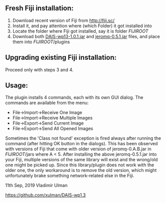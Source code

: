 Fresh Fiji installation:
------------------------
1) Download recent version of Fiji from http://fiji.sc/
2) Install it, and pay attention where (which Folder) it got installed into
3) Locate the folder where Fiji got installed, say it is folder *FIJIROOT*
4) Download both [DAIS-wp13-1.0.1.jar](https://raw.githubusercontent.com/xulman/DAIS-wp1.3/master/release/DAIS-wp13-1.0.1.jar) and [jeromq-0.5.1.jar](https://maven.scijava.org/service/local/repositories/central/content/org/zeromq/jeromq/0.5.1/jeromq-0.5.1.jar) files, and place them into *FIJIROOT*/plugins


Upgrading existing Fiji installation:
-------------------------------------
Proceed only with steps 3 and 4.


Usage:
------
The plugin installs 4 commands, each with its own GUI dialog.
The commands are available from the menu:

- File->Import->Receive One Image
- File->Import->Receive Multiple Images
- File->Export->Send Current Image
- File->Export->Send All Opened Images

Sometimes the 'Class not found' exception is fired always after running the
command (after hitting OK button in the dialogs). This has been observed
with versions of Fiji that come with older version of jeromq-0.A.B.jar in
*FIJIROOT*/jars where A < 5. After installing the above jeromq-0.5.1.jar
into your Fiji, multiple versions of the same library will exist and the
wrong/old one might be picked up. Since this library/plugin does not work
with the older one, the only workaround is to remove the old version, which
might unfortunately brake something network-related else in the Fiji.


11th Sep, 2019
Vladimir Ulman

https://github.com/xulman/DAIS-wp1.3
